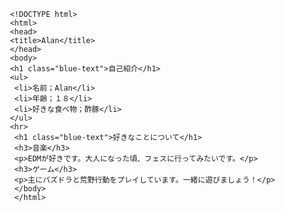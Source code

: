      <!DOCTYPE html>
     <html>
     <head>
     <title>Alan</title>
     </head>
     <body>
     <h1 class="blue-text">自己紹介</h1>
     <ul>
      <li>名前；Alan</li>
      <li>年齢；１８</li>
      <li>好きな食べ物；酢豚</li>
     </ul>
     <hr>
      <h1 class="blue-text">好きなことについて</h1>
      <h3>音楽</h3>
      <p>EDMが好きです。大人になった頃、フェスに行ってみたいです。</p>
      <h3>ゲーム</h3>
      <p>主にパズドラと荒野行動をプレイしています。一緒に遊びましょう！</p>
      </body>
      </html>
